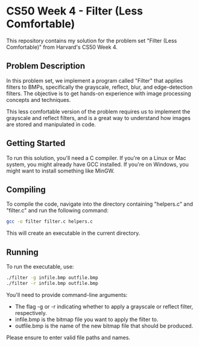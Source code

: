# CS50 Week 4 - Filter (Less Comfortable)
This repository contains my solution for the problem set "Filter (Less Comfortable)" from Harvard's CS50 Week 4.

## Problem Description
In this problem set, we implement a program called "Filter" that applies filters to BMPs, specifically the grayscale, reflect, blur, and edge-detection filters. The objective is to get hands-on experience with image processing concepts and techniques.

This less comfortable version of the problem requires us to implement the grayscale and reflect filters, and is a great way to understand how images are stored and manipulated in code.

## Getting Started
To run this solution, you'll need a C compiler. If you're on a Linux or Mac system, you might already have GCC installed. If you're on Windows, you might want to install something like MinGW.

## Compiling
To compile the code, navigate into the directory containing "helpers.c" and "filter.c" and run the following command:

```sh
gcc -o filter filter.c helpers.c
```

This will create an executable in the current directory.

## Running

To run the executable, use:

```sh
./filter -g infile.bmp outfile.bmp
./filter -r infile.bmp outfile.bmp
```

You'll need to provide command-line arguments:

 - The flag -g or -r indicating whether to apply a grayscale or reflect filter, respectively.
 - infile.bmp is the bitmap file you want to apply the filter to.
 - outfile.bmp is the name of the new bitmap file that should be produced.

Please ensure to enter valid file paths and names.